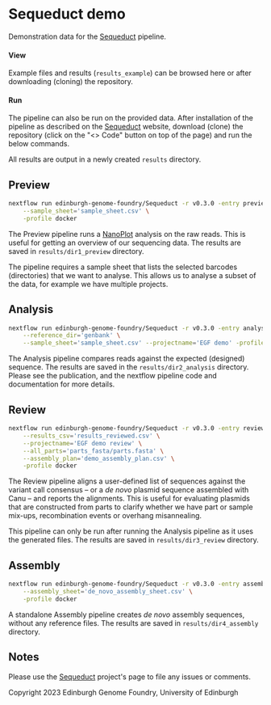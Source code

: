# Sequeduct demo

Demonstration data for the [Sequeduct](https://github.com/Edinburgh-Genome-Foundry/Sequeduct) pipeline.

#### View

Example files and results (`results_example`) can be browsed here or after downloading (cloning) the repository.

#### Run

The pipeline can also be run on the provided data. After installation of the pipeline as described on the [Sequeduct](https://github.com/Edinburgh-Genome-Foundry/Sequeduct) website, download (clone) the repository (click on the "<> Code" button on top of the page) and run the below commands.

All results are output in a newly created `results` directory.

## Preview

```bash
nextflow run edinburgh-genome-foundry/Sequeduct -r v0.3.0 -entry preview --fastq_dir='fastq_pass' \
    --sample_sheet='sample_sheet.csv' \
    -profile docker
```

The Preview pipeline runs a [NanoPlot](https://github.com/wdecoster/NanoPlot) analysis on the raw reads.
This is useful for getting an overview of our sequencing data. The results are saved in `results/dir1_preview` directory.

The pipeline requires a sample sheet that lists the selected barcodes (directories) that we want to analyse. This allows us to analyse a subset of the data, for example we have multiple projects.

## Analysis

```bash
nextflow run edinburgh-genome-foundry/Sequeduct -r v0.3.0 -entry analysis --fastq_dir='fastq_pass' \
    --reference_dir='genbank' \
    --sample_sheet='sample_sheet.csv' --projectname='EGF demo' -profile docker
```

The Analysis pipeline compares reads against the expected (designed) sequence. The results are saved in the `results/dir2_analysis` directory. Please see the publication, and the nextflow pipeline code and documentation for more details.

## Review

```bash
nextflow run edinburgh-genome-foundry/Sequeduct -r v0.3.0 -entry review --reference_dir='genbank' \
    --results_csv='results_reviewed.csv' \
    --projectname='EGF demo review' \
    --all_parts='parts_fasta/parts.fasta' \
    --assembly_plan='demo_assembly_plan.csv' \
    -profile docker
```

The Review pipeline aligns a user-defined list of sequences against the variant call consensus – or a *de novo* plasmid sequence assembled with Canu – and reports the alignments. This is useful for evaluating plasmids that are constructed from parts to clarify whether we have part or sample mix-ups, recombination events or overhang misannealing.

This pipeline can only be run after running the Analysis pipeline as it uses the generated files. The results are saved in `results/dir3_review` directory.

## Assembly

```bash
nextflow run edinburgh-genome-foundry/Sequeduct -r v0.3.0 -entry assembly --fastq_dir='fastq_pass' \
    --assembly_sheet='de_novo_assembly_sheet.csv' \
    -profile docker
```

A standalone Assembly pipeline creates *de novo* assembly sequences, without any reference files. The results are saved in `results/dir4_assembly` directory.

## Notes

Please use the [Sequeduct](https://github.com/Edinburgh-Genome-Foundry/Sequeduct) project's page to file any issues or comments.

Copyright 2023 Edinburgh Genome Foundry, University of Edinburgh
